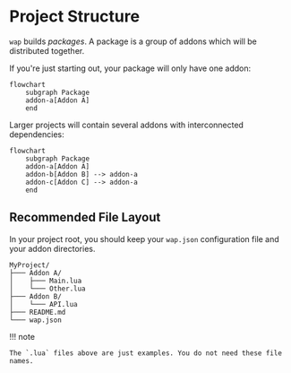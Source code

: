 # Project Structure

`wap` builds *packages*. A package is a group of addons which will be distributed together.

If you're just starting out, your package will only have one addon:

```mermaid
flowchart
    subgraph Package
    addon-a[Addon A]
    end
```

Larger projects will contain several addons with interconnected dependencies:

```mermaid
flowchart
    subgraph Package
    addon-a[Addon A]
    addon-b[Addon B] --> addon-a
    addon-c[Addon C] --> addon-a
    end
```

## Recommended File Layout

In your project root, you should keep your `wap.json` configuration file and your addon directories.

```text
MyProject/
├─── Addon A/
│    ├─── Main.lua
│    └─── Other.lua
├─── Addon B/
│    └─── API.lua
├─── README.md
└─── wap.json
```

!!! note

    The `.lua` files above are just examples. You do not need these file names.